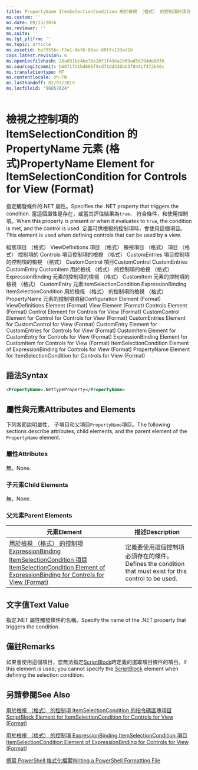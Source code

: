 ```yaml
---
title: PropertyName ItemSelectionCondition 用於檢視 （格式） 的控制項的項目 |Microsoft Docs
ms.custom: ''
ms.date: 09/13/2016
ms.reviewer: ''
ms.suite: ''
ms.tgt_pltfrm: ''
ms.topic: article
ms.assetid: ba3955bc-f3a1-4ef6-86ac-80ffc133ad1b
caps.latest.revision: 6
ms.openlocfilehash: 28ad31be4be7be20f1f43ea1b69ad5d294de86f6
ms.sourcegitcommit: b6871f21bd666f9cd71dd336bb3f844cf472b56c
ms.translationtype: MT
ms.contentlocale: zh-TW
ms.lasthandoff: 02/03/2019
ms.locfileid: "56857624"
---
```

# <a name="propertyname-element-for-itemselectioncondition-for-controls-for-view-format"></a><span data-ttu-id="12c62-102">檢視之控制項的 ItemSelectionCondition 的 PropertyName 元素 (格式)</span><span class="sxs-lookup"><span data-stu-id="12c62-102">PropertyName Element for ItemSelectionCondition for Controls for View (Format)</span></span>

<span data-ttu-id="12c62-103">指定觸發條件的.NET 屬性。</span><span class="sxs-lookup"><span data-stu-id="12c62-103">Specifies the .NET property that triggers the condition.</span></span> <span data-ttu-id="12c62-104">當這個屬性是存在，或當其評估結果為`true`、 符合條件，和使用控制項。</span><span class="sxs-lookup"><span data-stu-id="12c62-104">When this property is present or when it evaluates to `true`, the condition is met, and the control is used.</span></span> <span data-ttu-id="12c62-105">定義可供檢視的控制項時，會使用這個項目。</span><span class="sxs-lookup"><span data-stu-id="12c62-105">This element is used when defining controls that can be used by a view.</span></span>

<span data-ttu-id="12c62-106">組態項目 （格式） ViewDefinitions 項目 （格式） 檢視項目 （格式） 項目 （格式） 控制項的 Controls 項目控制項的檢視 （格式） CustomEntries 項目控制項的控制項的檢視 （格式） CustomControl 項目CustomControl CustomEntries CustomEntry CustomItem 用於檢視 （格式） 的控制項的檢視 （格式） ExpressionBinding 元素的控制項的檢視 （格式） CustomItem 元素的控制項的檢視 （格式） CustomEntry 元素ItemSelectionCondition ExpressionBinding ItemSelectionCondition 用於檢視 （格式） 的控制項的檢視 （格式） PropertyName 元素的控制項項目</span><span class="sxs-lookup"><span data-stu-id="12c62-106">Configuration Element (Format) ViewDefinitions Element (Format) View Element (Format) Controls Element (Format) Control Element for Controls for View (Format) CustomControl Element for Control for Controls for View (Format) CustomEntries Element for CustomControl for View (Format) CustomEntry Element for CustomEntries for Controls for View (Format) CustomItem Element for CustomEntry for Controls for View (Format) ExpressionBinding Element for CustomItem for Controls for View (Format) ItemSelectionCondition Element of ExpressionBinding for Controls for View (Format) PropertyName Element for ItemSelectionCondition for Controls for View (Format)</span></span>

## <a name="syntax"></a><span data-ttu-id="12c62-107">語法</span><span class="sxs-lookup"><span data-stu-id="12c62-107">Syntax</span></span>

```xml
<PropertyName>.NetTypeProperty</PropertyName>
```

## <a name="attributes-and-elements"></a><span data-ttu-id="12c62-108">屬性與元素</span><span class="sxs-lookup"><span data-stu-id="12c62-108">Attributes and Elements</span></span>

<span data-ttu-id="12c62-109">下列各節說明屬性、 子項目和父項目`PropertyName`項目。</span><span class="sxs-lookup"><span data-stu-id="12c62-109">The following sections describe attributes, child elements, and the parent element of the `PropertyName` element.</span></span>

### <a name="attributes"></a><span data-ttu-id="12c62-110">屬性</span><span class="sxs-lookup"><span data-stu-id="12c62-110">Attributes</span></span>

<span data-ttu-id="12c62-111">無。</span><span class="sxs-lookup"><span data-stu-id="12c62-111">None.</span></span>

### <a name="child-elements"></a><span data-ttu-id="12c62-112">子元素</span><span class="sxs-lookup"><span data-stu-id="12c62-112">Child Elements</span></span>

<span data-ttu-id="12c62-113">無。</span><span class="sxs-lookup"><span data-stu-id="12c62-113">None.</span></span>

### <a name="parent-elements"></a><span data-ttu-id="12c62-114">父元素</span><span class="sxs-lookup"><span data-stu-id="12c62-114">Parent Elements</span></span>

|<span data-ttu-id="12c62-115">元素</span><span class="sxs-lookup"><span data-stu-id="12c62-115">Element</span></span>|<span data-ttu-id="12c62-116">描述</span><span class="sxs-lookup"><span data-stu-id="12c62-116">Description</span></span>|
|-------------|-----------------|
|[<span data-ttu-id="12c62-117">用於檢視 （格式） 的控制項 ExpressionBinding ItemSelectionCondition 項目</span><span class="sxs-lookup"><span data-stu-id="12c62-117">ItemSelectionCondition Element of ExpressionBinding for Controls for View (Format)</span></span>](./itemselectioncondition-element-for-expressionbinding-for-controls-for-view-format.md)|<span data-ttu-id="12c62-118">定義要使用這個控制項必須存在的條件。</span><span class="sxs-lookup"><span data-stu-id="12c62-118">Defines the condition that must exist for this control to be used.</span></span>|

## <a name="text-value"></a><span data-ttu-id="12c62-119">文字值</span><span class="sxs-lookup"><span data-stu-id="12c62-119">Text Value</span></span>

<span data-ttu-id="12c62-120">指定.NET 屬性觸發條件的名稱。</span><span class="sxs-lookup"><span data-stu-id="12c62-120">Specify the name of the .NET property that triggers the condition.</span></span>

## <a name="remarks"></a><span data-ttu-id="12c62-121">備註</span><span class="sxs-lookup"><span data-stu-id="12c62-121">Remarks</span></span>

<span data-ttu-id="12c62-122">如果會使用這個項目，您無法指定[ScriptBlock](./scriptblock-element-for-itemselectioncondition-for-controls-for-view-format.md)時定義的選取項目條件的項目。</span><span class="sxs-lookup"><span data-stu-id="12c62-122">If this element is used, you cannot specify the [ScriptBlock](./scriptblock-element-for-itemselectioncondition-for-controls-for-view-format.md) element when defining the selection condition.</span></span>

## <a name="see-also"></a><span data-ttu-id="12c62-123">另請參閱</span><span class="sxs-lookup"><span data-stu-id="12c62-123">See Also</span></span>

[<span data-ttu-id="12c62-124">用於檢視 （格式） 的控制項 ItemSelectionCondition 的指令碼區塊項目</span><span class="sxs-lookup"><span data-stu-id="12c62-124">ScriptBlock Element for ItemSelectionCondition for Controls for View (Format)</span></span>](./scriptblock-element-for-itemselectioncondition-for-controls-for-view-format.md)

[<span data-ttu-id="12c62-125">用於檢視 （格式） 的控制項 ExpressionBinding ItemSelectionCondition 項目</span><span class="sxs-lookup"><span data-stu-id="12c62-125">ItemSelectionCondition Element of ExpressionBinding for Controls for View (Format)</span></span>](./itemselectioncondition-element-for-expressionbinding-for-controls-for-view-format.md)

[<span data-ttu-id="12c62-126">撰寫 PowerShell 格式化檔案</span><span class="sxs-lookup"><span data-stu-id="12c62-126">Writing a PowerShell Formatting File</span></span>](./writing-a-powershell-formatting-file.md)
